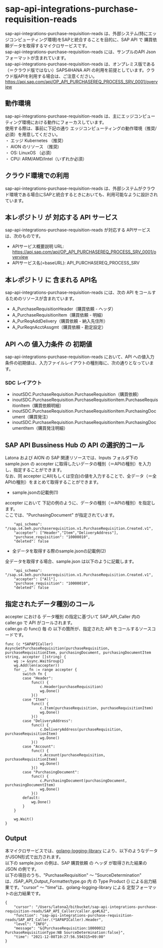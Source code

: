 # sap-api-integrations-purchase-requisition-reads
sap-api-integrations-purchase-requisition-reads は、外部システム(特にエッジコンピューティング環境)をSAPと統合することを目的に、SAP API で 購買依頼データを取得するマイクロサービスです。    
sap-api-integrations-purchase-requisition-reads には、サンプルのAPI Json フォーマットが含まれています。   
sap-api-integrations-purchase-requisition-reads は、オンプレミス版である（＝クラウド版ではない）SAPS4HANA API の利用を前提としています。クラウド版APIを利用する場合は、ご注意ください。   
https://api.sap.com/api/OP_API_PURCHASEREQ_PROCESS_SRV_0001/overview   

## 動作環境  
sap-api-integrations-purchase-requisition-reads は、主にエッジコンピューティング環境における動作にフォーカスしています。  
使用する際は、事前に下記の通り エッジコンピューティングの動作環境（推奨/必須）を用意してください。  
・ エッジ Kubernetes （推奨）    
・ AION のリソース （推奨)    
・ OS: LinuxOS （必須）    
・ CPU: ARM/AMD/Intel（いずれか必須）    

## クラウド環境での利用
sap-api-integrations-purchase-requisition-reads は、外部システムがクラウド環境である場合にSAPと統合するときにおいても、利用可能なように設計されています。  

## 本レポジトリ が 対応する API サービス
sap-api-integrations-purchase-requisition-reads が対応する APIサービス は、次のものです。

* APIサービス概要説明 URL: https://api.sap.com/api/OP_API_PURCHASEREQ_PROCESS_SRV_0001/overview    
* APIサービス名(=baseURL): API_PURCHASEREQ_PROCESS_SRV

## 本レポジトリ に 含まれる API名
sap-api-integrations-purchase-requisition-reads には、次の API をコールするためのリソースが含まれています。  

* A_PurchaseRequisitionHeader（購買依頼 - ヘッダ）
* A_PurchaseRequisitionItem（購買依頼 - 明細）
* A_PurReqAddDelivery（購買依頼 - 納入先住所）
* A_PurReqnAcctAssgmt（購買依頼 - 勘定設定）

## API への 値入力条件 の 初期値
sap-api-integrations-purchase-requisition-reads において、API への値入力条件の初期値は、入力ファイルレイアウトの種別毎に、次の通りとなっています。  

### SDC レイアウト

* inoutSDC.PurchaseRequisition.PurchaseRequisition（購買依頼）
* inoutSDC.PurchaseRequisition.PurchaseRequisitionItem.PurchaseRequisitionItem（購買依頼明細）
* inoutSDC.PurchaseRequisition.PurchaseRequisitionItem.PurchasingDocument（購買発注）
* inoutSDC.PurchaseRequisition.PurchaseRequisitionItem.PurchasingDocumentItem（購買発注明細）

## SAP API Bussiness Hub の API の選択的コール

Latona および AION の SAP 関連リソースでは、Inputs フォルダ下の sample.json の accepter に取得したいデータの種別（＝APIの種別）を入力し、指定することができます。  
なお、同 accepter にAll(もしくは空白)の値を入力することで、全データ（＝全APIの種別）をまとめて取得することができます。  

* sample.jsonの記載例(1)  

accepter において 下記の例のように、データの種別（＝APIの種別）を指定します。  
ここでは、"PurchasingDocument" が指定されています。    
  
```
	"api_schema": "/sap.s4.beh.purchaserequisition.v1.PurchaseRequisition.Created.v1",
	"accepter": ["Header","Item","DeliveryAddress"],
	"purchase_requisition": "10000010",
	"deleted": false
```
  
* 全データを取得する際のsample.jsonの記載例(2)  

全データを取得する場合、sample.json は以下のように記載します。  

```
	"api_schema": "/sap.s4.beh.purchaserequisition.v1.PurchaseRequisition.Created.v1",
	"accepter": ["All"],
	"purchase_requisition": "10000010",
	"deleted": false
```

## 指定されたデータ種別のコール

accepter における データ種別 の指定に基づいて SAP_API_Caller 内の caller.go で API がコールされます。  
caller.go の func() 毎 の 以下の箇所が、指定された API をコールするソースコードです。  

```
func (c *SAPAPICaller) AsyncGetPurchaseRequisition(purchaseRequisition, purchaseRequisitionItem, purchasingDocument, purchasingDocumentItem string, accepter []string) {
	wg := &sync.WaitGroup{}
	wg.Add(len(accepter))
	for _, fn := range accepter {
		switch fn {
		case "Header":
			func() {
				c.Header(purchaseRequisition)
				wg.Done()
			}()
		case "Item":
			func() {
				c.Item(purchaseRequisition, purchaseRequisitionItem)
				wg.Done()
			}()
		case "DeliveryAddress":
			func() {
				c.DeliveryAddress(purchaseRequisition, purchaseRequisitionItem)
				wg.Done()
			}()
		case "Account":
			func() {
				c.Account(purchaseRequisition, purchaseRequisitionItem)
				wg.Done()
			}()
		case "PurchasingDocument":
			func() {
				c.PurchasingDocument(purchasingDocument, purchasingDocumentItem)
				wg.Done()
			}()
		default:
			wg.Done()
		}
	}

	wg.Wait()
}
```

## Output  
本マイクロサービスでは、[golang-logging-library](https://github.com/latonaio/golang-logging-library) により、以下のようなデータがJSON形式で出力されます。  
以下の sample.json の例は、SAP 購買依頼  の ヘッダ が取得された結果の JSON の例です。  
以下の項目のうち、"PurchaseRequisition" ～ "SourceDetermination" は、/SAP_API_Output_Formatter/type.go 内 の Type Product {} による出力結果です。"cursor" ～ "time"は、golang-logging-library による 定型フォーマットの出力結果です。  

```
{
	"cursor": "/Users/latona2/bitbucket/sap-api-integrations-purchase-requisition-reads/SAP_API_Caller/caller.go#L62",
	"function": "sap-api-integrations-purchase-requisition-reads/SAP_API_Caller.(*SAPAPICaller).Header",
	"level": "INFO",
	"message": "&{PurchaseRequisition:10000012 PurchaseRequisitionType:NB SourceDetermination:false}",
	"time": "2021-12-08T10:27:56.594315+09:00"
}
```